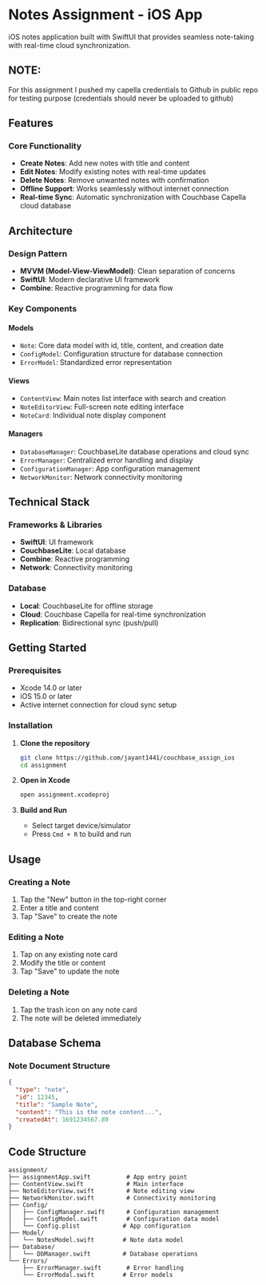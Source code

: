 # Notes Assignment - iOS App

iOS notes application built with SwiftUI that provides seamless note-taking with real-time cloud synchronization.

## NOTE:

For this assignment I pushed my capella credentials to Github in public repo for testing purpose (credentials should never be uploaded to github)

## Features

### Core Functionality

- **Create Notes**: Add new notes with title and content
- **Edit Notes**: Modify existing notes with real-time updates
- **Delete Notes**: Remove unwanted notes with confirmation
- **Offline Support**: Works seamlessly without internet connection
- **Real-time Sync**: Automatic synchronization with Couchbase Capella cloud database

## Architecture

### Design Pattern

- **MVVM (Model-View-ViewModel)**: Clean separation of concerns
- **SwiftUI**: Modern declarative UI framework
- **Combine**: Reactive programming for data flow

### Key Components

#### Models

- `Note`: Core data model with id, title, content, and creation date
- `ConfigModel`: Configuration structure for database connection
- `ErrorModel`: Standardized error representation

#### Views

- `ContentView`: Main notes list interface with search and creation
- `NoteEditorView`: Full-screen note editing interface
- `NoteCard`: Individual note display component

#### Managers

- `DatabaseManager`: CouchbaseLite database operations and cloud sync
- `ErrorManager`: Centralized error handling and display
- `ConfigurationManager`: App configuration management
- `NetworkMonitor`: Network connectivity monitoring

## Technical Stack

### Frameworks & Libraries

- **SwiftUI**: UI framework
- **CouchbaseLite**: Local database
- **Combine**: Reactive programming
- **Network**: Connectivity monitoring

### Database

- **Local**: CouchbaseLite for offline storage
- **Cloud**: Couchbase Capella for real-time synchronization
- **Replication**: Bidirectional sync (push/pull)

## Getting Started

### Prerequisites

- Xcode 14.0 or later
- iOS 15.0 or later
- Active internet connection for cloud sync setup

### Installation

1. **Clone the repository**

   ```bash
   git clone https://github.com/jayant1441/couchbase_assign_ios
   cd assignment
   ```

2. **Open in Xcode**

   ```bash
   open assignment.xcodeproj
   ```

3. **Build and Run**
   - Select target device/simulator
   - Press `Cmd + R` to build and run

## Usage

### Creating a Note

1. Tap the "New" button in the top-right corner
2. Enter a title and content
3. Tap "Save" to create the note

### Editing a Note

1. Tap on any existing note card
2. Modify the title or content
3. Tap "Save" to update the note

### Deleting a Note

1. Tap the trash icon on any note card
2. The note will be deleted immediately

## Database Schema

### Note Document Structure

```json
{
  "type": "note",
  "id": 12345,
  "title": "Sample Note",
  "content": "This is the note content...",
  "createdAt": 1691234567.89
}
```

## Code Structure

```
assignment/
├── assignmentApp.swift          # App entry point
├── ContentView.swift            # Main interface
├── NoteEditorView.swift         # Note editing view
├── NetworkMonitor.swift         # Connectivity monitoring
├── Config/
│   ├── ConfigManager.swift      # Configuration management
│   ├── ConfigModel.swift        # Configuration data model
│   └── Config.plist            # App configuration
├── Model/
│   └── NotesModel.swift        # Note data model
├── Database/
│   └── DbManager.swift         # Database operations
└── Errors/
    ├── ErrorManager.swift       # Error handling
    └── ErrorModal.swift        # Error models
```
